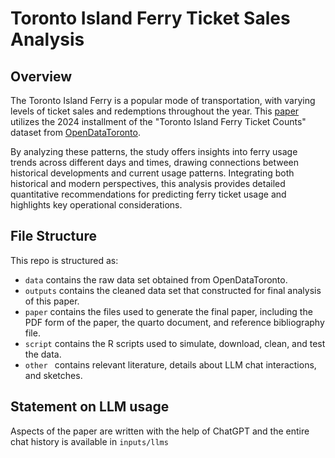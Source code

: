# Toronto Island Ferry Ticket Sales Analysis
## Overview
The Toronto Island Ferry is a popular mode of transportation, with varying levels of ticket sales and redemptions throughout the year. This [paper](https://github.com/ohyykk/ferrySale/blob/main/paper/paper.pdf) utilizes the 2024 installment of the "Toronto Island Ferry Ticket Counts" dataset from [OpenDataToronto](https://open.toronto.ca/dataset/toronto-island-ferry-ticket-counts/). 

By analyzing these patterns, the study offers insights into ferry usage trends across different days and times, drawing connections between historical developments and current usage patterns. Integrating both historical and modern perspectives, this analysis provides detailed quantitative recommendations for predicting ferry ticket usage and highlights key operational considerations.

## File Structure
This repo is structured as:

-  `data` contains the raw data set obtained from OpenDataToronto.
-  `outputs` contains the cleaned data set that constructed for final analysis of this paper.
-  `paper` contains the files used to generate the final paper, including the PDF form of the paper, the quarto document, and reference bibliography file.
-  `script` contains the R scripts used to simulate, download, clean, and test the data.
-  `other ` contains relevant literature, details about LLM chat interactions, and sketches.

  ## Statement on LLM usage
  Aspects of the paper are written with the help of ChatGPT and the entire chat history is available in  `inputs/llms`
